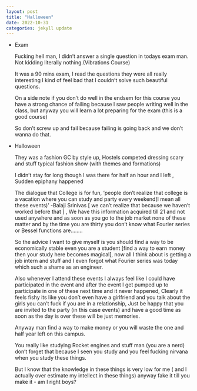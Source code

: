 ```yaml
---
layout: post
title: "Halloween"
date: 2022-10-31
categories: jekyll update
---
```

- Exam
    
    Fucking hell man, I didn’t answer a single question in todays exam man. Not kidding literally nothing.(Vibrations Course)
    
    It was a 90 mins exam, I read the questions they were all really interesting I kind of feel bad that I couldn’t solve such beautiful questions.
    
    On a side note if you don’t do well in the endsem for this course you have a strong chance of failing because I saw people writing well in the class, but anyway you will learn a lot preparing for the exam (this is a good course)
    
    So don’t screw up and fail because failing is going back and we don’t wanna do that.
    
- Halloween
    
    They was a fashion GC by style up, Hostels competed dressing scary and stuff typical fashion show (with themes and formations)
    
    I didn’t stay for long though I was there for half an hour and I left , Sudden epiphany happened
    
    The dialogue that College is for fun, ‘people don’t realize that college is a vacation where you can study and party every weekend(I mean all these events)’ -Balaji Srinivas [ we can’t realize that because we haven’t worked before that ] , We have this information acquired till 21 and not used anywhere and as soon as you go to the job market none of these matter and by the time you are thirty you don’t know what Fourier series or Bessel functions are……..
    
    So the advice I want to give myself is you should find a way to be economically stable even you are a student [find a way to earn money then your study here becomes magical], now all I think about is getting a job intern and stuff and I even forgot what Fourier series was today which such a shame as an engineer.
    
    Also whenever I attend these events I always feel like I could have participated in the event and after the event I get pumped up to participate in one of these next time and it never happened, Clearly it feels fishy its like you don’t even have a girlfriend and you talk about the girls you can’t fuck if you are in a relationship, Just be happy that you are invited to the party (in this case events) and have a good time as soon as the day is over these will be just memories.
    
    Anyway man find a way to make money or you will waste the one and half year left on this campus.
    
    You really like studying Rocket engines and stuff man (you are a nerd) don’t forget that because I seen you study and you feel fucking nirvana when you study these things.
    
    But I know that the knowledge in these things is very low for me ( and I actually over estimate my intellect in these things) anyway fake it till you make it - am I right boys?